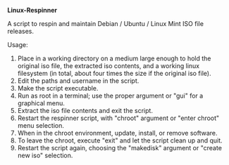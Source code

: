 **Linux-Respinner**

A script to respin and maintain Debian / Ubuntu / Linux Mint ISO file releases.

Usage:

1) Place in a working directory on a medium large enough to hold the original iso file, the extracted iso contents, and a working linux filesystem (in total, about four times the size if the original iso file).
2) Edit the paths and username in the script.
3) Make the script executable.
4) Run as root in a terminal; use the proper argument or "gui" for a graphical menu.
5) Extract the iso file contents and exit the script.
6) Restart the respinner script, with "chroot" argument or "enter chroot" menu selection.
5) When in the chroot environment, update, install, or remove software.
6) To leave the chroot, execute "exit" and let the script clean up and quit.
7) Restart the script again, choosing the "makedisk" argument or "create new iso" selection.

